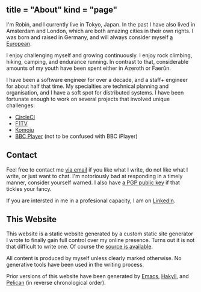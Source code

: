 title = "About"
kind = "page"
---
I'm Robin, and I currently live in Tokyo, Japan. In the past I have also lived in Amsterdam and London, which are both amazing cities in their own rights. I was born and raised in Germany, and will always consider myself [a European](https://en.wikipedia.org/wiki/The_World_of_Yesterday).

I enjoy challenging myself and growing continuously. I enjoy rock climbing, hiking, camping, and endurance running. In contrast to that, considerable amounts of my youth have been spent either in Azeroth or Faerûn.

I have been a software engineer for over a decade, and a staff+ engineer for about half that time. My specialties are technical planning and organisation, and I have a soft spot for distributed systems. I have been fortunate enough to work on several projects that involved unique challenges:

- [CircleCI](https://circleci.com)
- [F1TV](https://f1tv.formula1.com)
- [Komoju](https://komoju.com)
- [BBC Player](https://en.wikipedia.org/wiki/BBC_Player) (not to be confused with BBC iPlayer)

## Contact

Feel free to contact me [via email](mailto:blog@sulami.xyz) if you like what I write, do not like what I write, or just want to chat. I'm notoriously bad at responding in a timely manner, consider yourself warned. I also have [a PGP public key](/pubkey.txt) if that tickles your fancy.

If you are intersted in me in a profesional capacity, I am on [LinkedIn](https://www.linkedin.com/in/robin-schroer/).

## This Website

This website is a static website generated by a custom static site generator I wrote to finally gain full control over my online presence. Turns out it is not that difficult to write one. Of course the [source is available](https://github.com/sulami/blog).

All content is produced by myself unless clearly marked otherwise. No generative tools have been used in the writing process.

Prior versions of this website have been generated by [Emacs](https://orgmode.org/manual/Publishing.html), [Hakyll](https://jaspervdj.be/hakyll/), and [Pelican](https://getpelican.com/) (in reverse chronological order).
